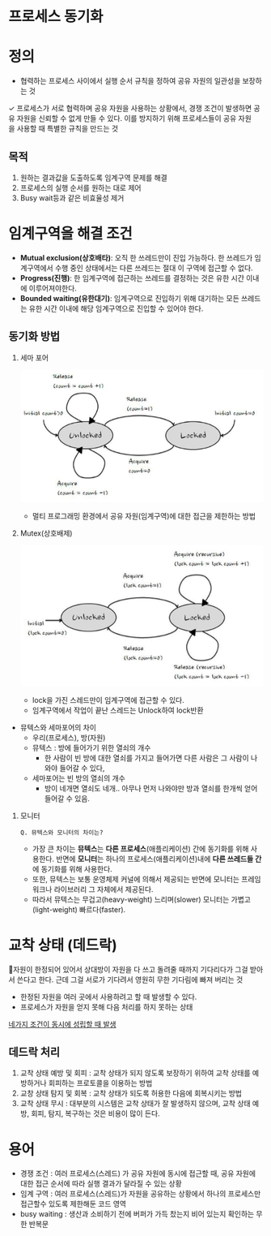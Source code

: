 # 프로세스 동기화

# 정의

- 협력하는 프로세스 사이에서 실행 순서 규칙을 정하여 공유 자원의 일관성을 보장하는 것

✓ 프로세스가 서로 협력하며 공유 자원을 사용하는 상황에서, 경쟁 조건이 발생하면 공유 자원을 신뢰할 수 없게 만들 수 있다. 이를 방지하기 위해 프로세스들이 공유 자원을 사용할 때 특별한 규칙을 만드는 것

## 목적

1. 원하는 결과값을 도출하도록 임계구역 문제를 해결
2. 프로세스의 실행 순서를 원하는 대로 제어
3. Busy wait등과 같은 비효율성 제거

# 임계구역을 해결 조건

- **Mutual exclusion(상호배타)**: 오직 한 쓰레드만이 진입 가능하다. 한 쓰레드가 임계구역에서 수행 중인 상태에서는 다른 쓰레드는 절대 이 구역에 접근할 수 없다.
- **Progress(진행)**: 한 임계구역에 접근하는 쓰레드를 결정하는 것은 유한 시간 이내에 이루어져야한다.
- **Bounded waiting(유한대기)**: 임계구역으로 진입하기 위해 대기하는 모든 쓰레드는 유한 시간 이내에 해당 임계구역으로 진입할 수 있어야 한다.

## 동기화 방법

1. 세마 포어

    ![%E1%84%91%E1%85%B3%E1%84%85%E1%85%A9%E1%84%89%E1%85%A6%E1%84%89%E1%85%B3%20%E1%84%83%E1%85%A9%E1%86%BC%E1%84%80%E1%85%B5%E1%84%92%E1%85%AA%2024cfe4f6187f451e970a9926d8fa26bb/Untitled.png](./synchronization/Untitled.png)

    - 멀티 프로그래밍 환경에서 공유 자원(임계구역)에 대한 접근을 제한하는 방법
2. Mutex(상호배제)

    ![%E1%84%91%E1%85%B3%E1%84%85%E1%85%A9%E1%84%89%E1%85%A6%E1%84%89%E1%85%B3%20%E1%84%83%E1%85%A9%E1%86%BC%E1%84%80%E1%85%B5%E1%84%92%E1%85%AA%2024cfe4f6187f451e970a9926d8fa26bb/Untitled%201.png](./synchronization/Untitled%201.png)

    - lock을 가진 스레드만이 임계구역에 접근할 수 있다.
    - 임계구역에서 작업이 끝난 스레드는 Unlock하여  lock반환

- 뮤텍스와 세마포어의 차이
    - 우리(프로세스), 방(자원)
    - 뮤텍스 : 방에 들어가기 위한 열쇠의 개수
        - 한 사람이 빈 방에 대한 열쇠를 가지고 들어가면 다른 사람은 그 사람이 나와야 들어갈 수 있다,
    - 세마포어는 빈 방의 열쇠의 개수
        - 방이 네개면 열쇠도 네개.. 아무나 먼저 나와야만 방과 열쇠를 한개씩  얻어 들어갈 수 있음.
1. 모니터

    `Q. 뮤텍스와 모니터의 차이는?`

    - 가장 큰 차이는 **뮤텍스**는 **다른 프로세스**(애플리케이션) 간에 동기화를 위해 사용한다. 반면에 **모니터**는 하나의 프로세스(애플리케이션)내에 **다른 쓰레드들 간**에 동기화를 위해 사용한다.
    - 또한, 뮤텍스는 보통 운영체제 커널에 의해서 제공되는 반면에 모니터는 프레임워크나 라이브러리 그 자체에서 제공된다.
    - 따라서 뮤텍스는 무겁고(heavy-weight) 느리며(slower) 모니터는 가볍고(light-weight) 빠르다(faster).

# 교착 상태 (데드락)

💭자원이 한정되어 있어서 상대방이 자원을 다 쓰고 돌려줄 때까지 기다리다가 그걸 받아서 쓴다고 한다. 근데 그걸 서로가 기다려서 영원히 무한 기다림에 빠져 버리는 것

- 한정된 자원을 여러 곳에서 사용하려고 할 때 발생할 수 있다.
- 프로세스가 자원을 얻지 못해 다음 처리를 하지 못하는 상태

[네가지 조건이 동시에 성립할 때 발생](https://www.notion.so/20d5d1edf4b64fc8a39dce77400f01b8)

## 데드락 처리

1. 교착 상태 예방 및 회피 : 교착 상태가 되지 않도록 보장하기 위하여 교착 상태를 예방하거나 회피하는 프로토콜을 이용하는 방법
2. 교창 상태 탐지 및 회복 : 교착 상태가 되도록 허용한 다음에 회복시키는 방법
3. 교착 상태 무시 : 대부분의 시스템은 교착 상태가 잘 발생하지 않으며, 교착 상태 예방, 회피, 탐지, 복구하는 것은 비용이 많이 든다.

# 용어

- 경쟁 조건 : 여러 프로세스(스레드) 가 공유 자원에 동시에 접근할 때, 공유 자원에 대한 접근 순서에 따라 실행 결과가 달라질 수 있는 상황
- 임계 구역 : 여러 프로세스(스레드)가 자원을 공유하는 상황에서 하나의 프로세스만 접근할수 있도록 제한해둔 코드 영역
- busy waiting : 생산과 소비하기 전에 버퍼가 가득 찼는지 비어 있는지 확인하는 무한 반복문